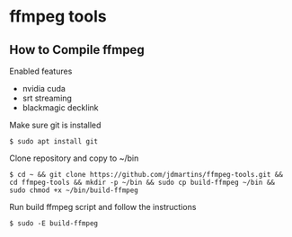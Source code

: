 # ffmpeg tools

## How to Compile ffmpeg

Enabled features
* nvidia cuda 
* srt streaming
* blackmagic decklink

Make sure git is installed

`$ sudo apt install git`

Clone repository and copy to ~/bin

`$ cd ~ && git clone https://github.com/jdmartins/ffmpeg-tools.git && cd ffmpeg-tools && mkdir -p ~/bin && sudo cp build-ffmpeg ~/bin && sudo chmod +x ~/bin/build-ffmpeg`

Run build ffmpeg script and follow the instructions

`$ sudo -E build-ffmpeg`